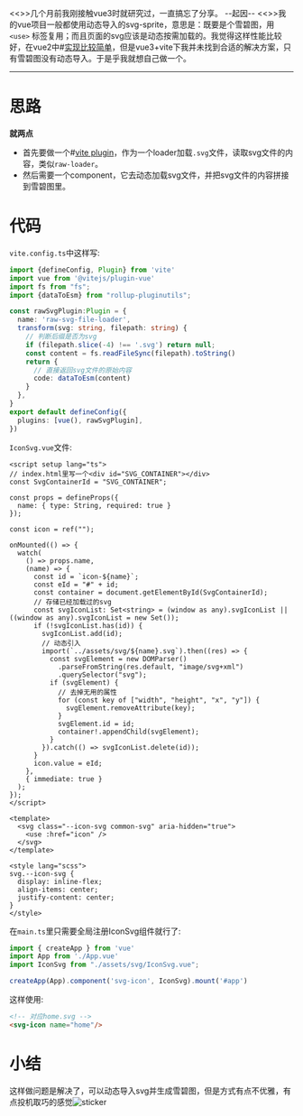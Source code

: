 <<>>几个月前我刚接触vue3时就研究过，一直搞忘了分享。
--起因--
<<>>我的vue项目一般都使用动态导入的svg-sprite，意思是：既要是个雪碧图，用`<use>`
标签复用；而且页面的svg应该是动态按需加载的。我觉得这样性能比较好，在vue2中#[实现比较简单](https://github.com/yunyuyuan/cloudflare-blog/blob/master/components/svg-icon.vue#L28)，但是vue3+vite下我并未找到合适的解决方案，只有雪碧图没有动态导入。于是乎我就想自己做一个。
-- --

# 思路

**就两点**

* 首先要做一个#[vite plugin](https://cn.vitejs.dev/guide/api-plugin.html)，作为一个loader加载`.svg`文件，读取svg文件的内容，类似`raw-loader`。
* 然后需要一个component，它去动态加载svg文件，并把svg文件的内容拼接到雪碧图里。

# 代码

`vite.config.ts`中这样写:

```ts
import {defineConfig, Plugin} from 'vite'
import vue from '@vitejs/plugin-vue'
import fs from "fs";
import {dataToEsm} from "rollup-pluginutils";

const rawSvgPlugin:Plugin = {
  name: 'raw-svg-file-loader',
  transform(svg: string, filepath: string) {
    // 判断后缀是否为svg
    if (filepath.slice(-4) !== '.svg') return null;
    const content = fs.readFileSync(filepath).toString()
    return {
      // 直接返回svg文件的原始内容
      code: dataToEsm(content)
    }
  },
}
export default defineConfig({
  plugins: [vue(), rawSvgPlugin],
})
```

`IconSvg.vue`文件:

```vue
<script setup lang="ts">
// index.html里写一个<div id="SVG_CONTAINER"></div>
const SvgContainerId = "SVG_CONTAINER";

const props = defineProps({
  name: { type: String, required: true }
});

const icon = ref("");

onMounted(() => {
  watch(
    () => props.name,
    (name) => {
      const id = `icon-${name}`;
      const eId = "#" + id;
      const container = document.getElementById(SvgContainerId);
      // 存储已经加载过的svg
      const svgIconList: Set<string> = (window as any).svgIconList || ((window as any).svgIconList = new Set());
      if (!svgIconList.has(id)) {
        svgIconList.add(id);
        // 动态引入
        import(`../assets/svg/${name}.svg`).then((res) => {
          const svgElement = new DOMParser()
            .parseFromString(res.default, "image/svg+xml")
            .querySelector("svg");
          if (svgElement) {
            // 去掉无用的属性
            for (const key of ["width", "height", "x", "y"]) {
              svgElement.removeAttribute(key);
            }
            svgElement.id = id;
            container!.appendChild(svgElement);
          }
        }).catch(() => svgIconList.delete(id));
      }
      icon.value = eId;
    },
    { immediate: true }
  );
});
</script>

<template>
  <svg class="--icon-svg common-svg" aria-hidden="true">
    <use :href="icon" />
  </svg>
</template>

<style lang="scss">
svg.--icon-svg {
  display: inline-flex;
  align-items: center;
  justify-content: center;
}
</style>
```

在`main.ts`里只需要全局注册IconSvg组件就行了:

```ts
import { createApp } from 'vue'
import App from './App.vue'
import IconSvg from "./assets/svg/IconSvg.vue";

createApp(App).component('svg-icon', IconSvg).mount('#app')
```

这样使用:

```html
<!-- 对应home.svg -->
<svg-icon name="home"/>
```

# 小结

这样做问题是解决了，可以动态导入svg并生成雪碧图，但是方式有点不优雅，有点投机取巧的感觉![sticker](yellow-face/47)
